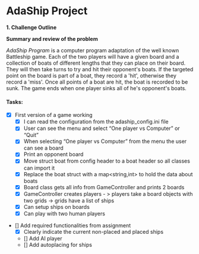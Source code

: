 # **AdaShip Project**

**1. Challenge Outline**

**Summary and review of the problem** 

*AdaShip Program* is a computer program adaptation of the well known Battleship game. 
Each of the two players will have a given board and a collection of boats of different lengths that they can place on their board. 
They will then take turns to try and hit their opponent's boats. If the targeted point on the board is part of a boat, they record a 'hit', otherwise they record a 'miss'.
Once all points of a boat are hit, the boat is recorded to be sunk. The game ends when one player sinks all of he's opponent's boats.

#### Tasks:
- [X] First version of a game working
    - [x] I can read the configuration from the adaship_config.ini file
    - [x] User can see the menu and select “One player vs Computer” or “Quit”
    - [x] When selecting “One player vs Computer” from the menu the user can see a board
    - [x] Print an opponent board
    - [x] Move struct boat from config header to a boat header so all classes can import it
    - [x] Replace the boat struct with a map<string,int> to hold the data about boats
    - [x] Board class gets all info from GameController and prints 2 boards
    - [x] GameController creates players - > players take a board objects with two grids -> grids have a list of ships
    - [x] Can setup ships on boards
    - [x] Can play with two human players
- [] Add required functionalities from assignment
    - [x] Clearly indicate the current non-placed and placed ships
    - [] Add AI player
    - [] Add autoplacing for ships 
    
    
    
    